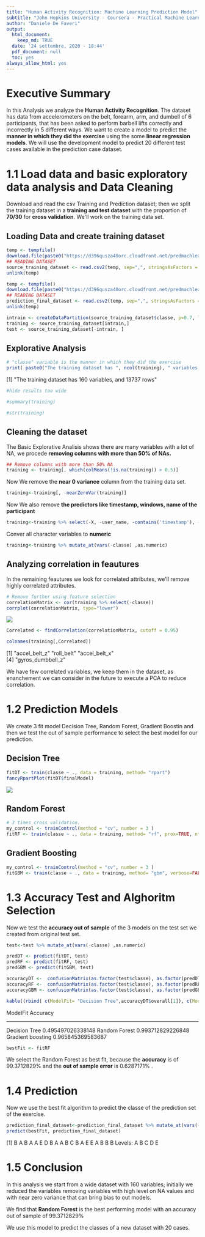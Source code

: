 ```yaml
---
title: "Human Activity Recognition: Machine Learning Prediction Model"
subtitle: "John Hopkins University - Coursera - Practical Machine Learning: Course Final Project"
author: "Daniele De Faveri"
output:
  html_document:
    keep_md: TRUE
  date: '24 settembre, 2020 - 18:44'
  pdf_document: null
  toc: yes
always_allow_html: yes
---
```


# Executive Summary
In this Analysis we analyze the **Human Activity Recognition**. The dataset has data from accelerometers on the belt, forearm, arm, and dumbell of 6 participants, that has been asked to perform barbell lifts correctly and incorrectly in 5 different ways. 
We want to create a model to predict the **manner in which they did the exercise** using the some **linear regression models**.
We will use the development model to predict 20 different test cases available in the prediction case dataset.

# 1.1 Load data and basic exploratory data analysis and Data Cleaning


Download and read the csv Training and Prediction dataset; then we split the training dataset in a **training and test dataset** with the proportion of **70/30** for **cross validation**.
We'll work on the training data set.

## Loading Data and create training dataset

```r
temp <- tempfile()
download.file(paste0("https://d396qusza40orc.cloudfront.net/predmachlearn/pml-training.csv"), destfile=temp,   mode="wb")#,method="libcurl")
## READING DATASET 
source_training_dataset <- read.csv2(temp, sep=",", stringsAsFactors = FALSE)
unlink(temp)

temp <- tempfile()
download.file(paste0("https://d396qusza40orc.cloudfront.net/predmachlearn/pml-testing.csv"), destfile=temp,   mode="wb")#,method="libcurl")
## READING DATASET 
prediction_final_dataset <- read.csv2(temp, sep=",", stringsAsFactors = FALSE)
unlink(temp)

intrain <- createDataPartition(source_training_dataset$classe, p=0.7, list=FALSE)
training <- source_training_dataset[intrain,]
test <- source_training_dataset[-intrain, ]
```

## Explorative Analysis

```r
# "classe" variable is the manner in which they did the exercise
print( paste0("The training dataset has ", ncol(training), " variables, and ", nrow(training), " rows"))
```

[1] "The training dataset has 160 variables, and 13737 rows"

```r
#hide results too wide

#summary(training)

#str(training)
```

## Cleaning the dataset
The Basic Explorative Analisis shows there are many variables with a lot of NA, we procede **removing columns with more than 50% of NAs.**

```r
## Remove columns with more than 50% NA
training <- training[, which(colMeans(!is.na(training)) > 0.5)]
```


Now We remove the **near 0 variance** column from the training data set.

```r
training<-training[, -nearZeroVar(training)]
```

Now We also remove **the predictors like timestamp, windows, name of the participant**

```r
training<-training %>% select(-X, -user_name, -contains('timestamp'), -contains('window') )
```

Conver all character variables to **numeric**

```r
training<-training %>% mutate_at(vars(-classe) ,as.numeric)
```


## Analyzing correlation in feautures
In the remaining feautures we look for correlated attributes, we'll remove highly correlated attributes.

```r
# Remove further using feature selection 
correlationMatrix <- cor(training %>% select(-classe))
corrplot(correlationMatrix, type="lower")
```

![](Practical_ML_Final_Project_files/figure-html/Correlation_cleaning-1.png)<!-- -->

```r
Correlated <- findCorrelation(correlationMatrix, cutoff = 0.95)

colnames(training[,Correlated])
```

[1] "accel_belt_z"     "roll_belt"        "accel_belt_x"    
[4] "gyros_dumbbell_z"

We have few correlated variables, we keep them in the dataset, as enanchement we can consider in the future to execute a PCA to reduce correlation.


# 1.2 Prediction Models
We create 3 fit model Decision Tree, Random Forest, Gradient Boostin and then we test the out of sample performance to select the best model for our prediction.

## Decision Tree

```r
fitDT <- train(classe ~ ., data = training, method= "rpart")
fancyRpartPlot(fitDT$finalModel)
```

![](Practical_ML_Final_Project_files/figure-html/Decision_Tree-1.png)<!-- -->


## Random Forest

```r
# 3 times cross validation.
my_control <- trainControl(method = "cv", number = 3 )
fitRF <- train(classe ~ ., data = training, method= "rf", prox=TRUE, ntree = 100, trControl=my_control)
```

## Gradient Boosting

```r
my_control <- trainControl(method = "cv", number = 3 )
fitGBM <- train(classe ~ ., data = training, method= "gbm", verbose=FALSE, trControl=my_control )
```


# 1.3 Accuracy Test and Alghoritm Selection
Now we test the **accuracy out of sample** of the 3 models on the test set we created from original test set. 


```r
test<-test %>% mutate_at(vars(-classe) ,as.numeric)

predDT <- predict(fitDT, test)
predRF <- predict(fitRF, test)
predGBM <- predict(fitGBM, test)

accuracyDT <-  confusionMatrix(as.factor(test$classe), as.factor(predDT))
accuracyRF <-  confusionMatrix(as.factor(test$classe), as.factor(predRF))
accuracyGBM <- confusionMatrix(as.factor(test$classe), as.factor(predGBM))

kable((rbind( c(ModelFit= "Decision Tree",accuracyDT$overall[1]), c(ModelFit= "Random Forest",accuracyRF$overall[1]), c(ModelFit= "Gradient boosting",accuracyGBM$overall[1]))))
```



ModelFit            Accuracy          
------------------  ------------------
Decision Tree       0.495497026338148 
Random Forest       0.993712829226848 
Gradient boosting   0.965845369583687 

```r
bestFit <- fitRF
```

We select the Random Forest as best fit, because the **accuracy** is of 99.3712829% and the **out of sample error** is 0.6287171% .


# 1.4 Prediction
Now we use the best fit algorithm to predict the classe of the prediction set of the exercise.

```r
prediction_final_dataset<-prediction_final_dataset %>% mutate_at(vars(-problem_id) ,as.numeric)
predict(bestFit, prediction_final_dataset)
```

 [1] B A B A A E D B A A B C B A E E A B B B
Levels: A B C D E

# 1.5 Conclusion
In this analysis we start from a wide dataset with 160 variables; initially we reduced the variables removing variables with high level on NA values and with near zero variance that can bring bias to out models.

We find that **Random Forest** is the best performing model with an accuracy out of sample of 99.3712829%

We use this model to predict the classes of a new dataset with 20 cases.
